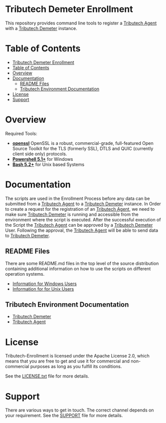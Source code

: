 Tributech Demeter Enrollment
==============================

This repository provides command line tools to register a [Tributech Agent](https://docs.tributech.io/tributech_agent/overview) with a [Tributech Demeter](https://docs.tributech.io/tributech_node/overview) instance.

Table of Contents
==============================
- [Tributech Demeter Enrollment](#tributech-demeter-enrollment)
- [Table of Contents](#table-of-contents)
- [Overview](#overview)
- [Documentation](#documentation)
  - [README Files](#readme-files)
  - [Tributech Environment Documentation](#tributech-environment-documentation)
- [License](#license)
- [Support](#support)

Overview
==============================
Required Tools:
- **[openssl](https://github.com/openssl/openssl)**
    OpenSSL is a robust, commercial-grade, full-featured Open Source Toolkit
for the TLS (formerly SSL), DTLS and QUIC (currently client side only)
protocols.
- **[Powershell 5.1+](https://learn.microsoft.com/en-us/powershell/scripting/install/installing-powershell-on-windows?view=powershell-5.1)** for Windows
- **[Bash 5.2+](https://www.gnu.org/software/bash/manual/bash.html)** for Unix based Systems

Documentation
==============================
The scripts are used in the Enrollment Process before any data can be submitted from a [Tributech Agent](https://docs.tributech.io/tributech_agent/overview) to a [Tributech Demeter](https://docs.tributech.io/tributech_node/overview) instance. In Order to create a request for the registration of an [Tributech Agent](https://docs.tributech.io/tributech_agent/overview), we need to make sure [Tributech Demeter](https://docs.tributech.io/tributech_node/overview) is running and accessible from the environment where the script is executed. After the successful execution of the Script the [Tributech Agent](https://docs.tributech.io/tributech_agent/overview) can be approved by a [Tributech Demeter](https://docs.tributech.io/tributech_node/overview) User. Following the approval, the [Tributech Agent](https://docs.tributech.io/tributech_agent/overview) will be able to send data to [Tributech Demeter](https://docs.tributech.io/tributech_node/overview).

README Files
------------

There are some README.md files in the top level of the source distribution containing additional information on how to use the scripts on different operation systems.

 * [Information for Windows Users](https://github.com/tributech-solutions/tributech-enrollment/Windows/README.md)
 * [Information for for Unix Users](https://github.com/tributech-solutions/tributech-enrollment/Linux/README.md)

Tributech Environment Documentation
-----------
* [Tributech Demeter](https://docs.tributech.io/tributech_node/overview)
* [Tributech Agent](https://docs.tributech.io/tributech_agent/overview)
 
License
==============================
Tributech-Enrollment is licensed under the Apache License 2.0, which means that
you are free to get and use it for commercial and non-commercial
purposes as long as you fulfill its conditions.

See the [LICENSE.txt](https://github.com/tributech-solutions/tributech-enrollment/LICENSE.txt) file for more details.

Support
==============================
There are various ways to get in touch. The correct channel depends on
your requirement. See the [SUPPORT](https://github.com/tributech-solutions/tributech-enrollment/SUPPORT.md) file for more details.
